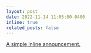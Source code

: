 ```yaml
---
layout: post
date: 2022-11-14 11:05:00-0400
inline: true
related_posts: false
---
```


<a href='https://mp.weixin.qq.com/s?__biz=MzA3NzA2NjU3Mg==&mid=2718591138&idx=3&sn=d99831676557fc4b45752394c387b02c&chksm=b8a970818fdef9976903f3394a33cfd753e0ea0bb0bf454e8542a4a12941a56a899a9f0813e9&scene=27'>A simple inline announcement.</a>
